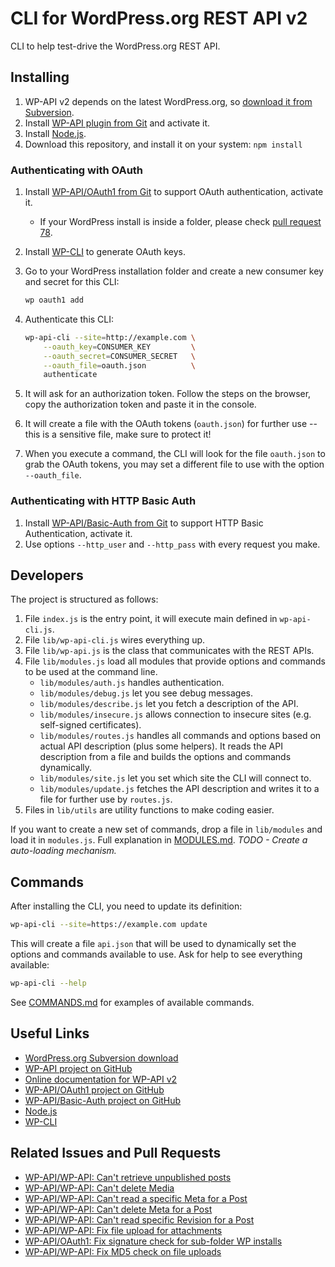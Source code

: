 CLI for WordPress.org REST API v2
=================================

CLI to help test-drive the WordPress.org REST API.

Installing
----------

1. WP-API v2 depends on the latest WordPress.org, so [download it from Subversion](https://wordpress.org/download/svn/).
2. Install [WP-API plugin from Git](https://github.com/WP-API/WP-API) and activate it.
3. Install [Node.js](https://nodejs.org/).
4. Download this repository, and install it on your system: `npm install`

### Authenticating with OAuth

1. Install [WP-API/OAuth1 from Git](https://github.com/WP-API/OAuth1) to support OAuth authentication, activate it.
    - If your WordPress install is inside a folder, please check [pull request 78](https://github.com/WP-API/OAuth1/pull/78).
2. Install [WP-CLI](http://wp-cli.org/) to generate OAuth keys.
3. Go to your WordPress installation folder and create a new consumer key and secret for this CLI:

    ```bash
    wp oauth1 add
    ```

4. Authenticate this CLI:

    ```bash
    wp-api-cli --site=http://example.com \
        --oauth_key=CONSUMER_KEY         \
        --oauth_secret=CONSUMER_SECRET   \
        --oauth_file=oauth.json          \
        authenticate
    ```

5. It will ask for an authorization token. Follow the steps on the browser, copy the authorization token and paste it in the console.
6. It will create a file with the OAuth tokens (`oauth.json`) for further use -- this is a sensitive file, make sure to protect it!
7. When you execute a command, the CLI will look for the file `oauth.json` to grab the OAuth tokens, you may set a different file to
    use with the option `--oauth_file`.

### Authenticating with HTTP Basic Auth

1. Install [WP-API/Basic-Auth from Git](https://github.com/WP-API/Basic-Auth) to support HTTP Basic Authentication, activate it.
2. Use options `--http_user` and `--http_pass` with every request you make.

Developers
----------

The project is structured as follows:

1. File `index.js` is the entry point, it will execute main defined in `wp-api-cli.js`.
1. File `lib/wp-api-cli.js` wires everything up.
2. File `lib/wp-api.js` is the class that communicates with the REST APIs.
3. File `lib/modules.js` load all modules that provide options and commands to be used at the command line.
	- `lib/modules/auth.js` handles authentication.
	- `lib/modules/debug.js` let you see debug messages.
	- `lib/modules/describe.js` let you fetch a description of the API.
	- `lib/modules/insecure.js` allows connection to insecure sites (e.g. self-signed certificates).
	- `lib/modules/routes.js` handles all commands and options based on actual API description (plus some helpers).
		It reads the API description from a file and builds the options and commands dynamically.
	- `lib/modules/site.js` let you set which site the CLI will connect to.
	- `lib/modules/update.js` fetches the API description and writes it to a file for further use by `routes.js`.
4. Files in `lib/utils` are utility functions to make coding easier.

If you want to create a new set of commands, drop a file in `lib/modules` and load it in `modules.js`. Full explanation in [MODULES.md](MODULES.md). *TODO - Create a auto-loading mechanism.*

Commands
--------

After installing the CLI, you need to update its definition:

```bash
wp-api-cli --site=https://example.com update
```

This will create a file `api.json` that will be used to dynamically set the options and commands available to use. Ask for help to see everything available:

```bash
wp-api-cli --help
```

See [COMMANDS.md](COMMANDS.md) for examples of available commands.

Useful Links
------------

- [WordPress.org Subversion download](https://wordpress.org/download/svn/)
- [WP-API project on GitHub](https://github.com/WP-API/WP-API)
- [Online documentation for WP-API v2](http://v2.wp-api.org/)
- [WP-API/OAuth1 project on GitHub](https://github.com/WP-API/OAuth1)
- [WP-API/Basic-Auth project on GitHub](https://github.com/WP-API/Basic-Auth)
- [Node.js](https://nodejs.org/)
- [WP-CLI](http://wp-cli.org/)

Related Issues and Pull Requests
--------------------------------

- [WP-API/WP-API: Can't retrieve unpublished posts](https://github.com/WP-API/WP-API/issues/1491)
- [WP-API/WP-API: Can't delete Media](https://github.com/WP-API/WP-API/issues/1493)
- [WP-API/WP-API: Can't read a specific Meta for a Post](https://github.com/WP-API/WP-API/issues/1494)
- [WP-API/WP-API: Can't delete Meta for a Post](https://github.com/WP-API/WP-API/issues/1495)
- [WP-API/WP-API: Can't read specific Revision for a Post](https://github.com/WP-API/WP-API/issues/1498)
- [WP-API/WP-API: Fix file upload for attachments](https://github.com/WP-API/WP-API/pull/1492)
- [WP-API/OAuth1: Fix signature check for sub-folder WP installs](https://github.com/WP-API/OAuth1/pull/78)
- [WP-API/WP-API: Fix MD5 check on file uploads](https://github.com/WP-API/WP-API/pull/1508)
